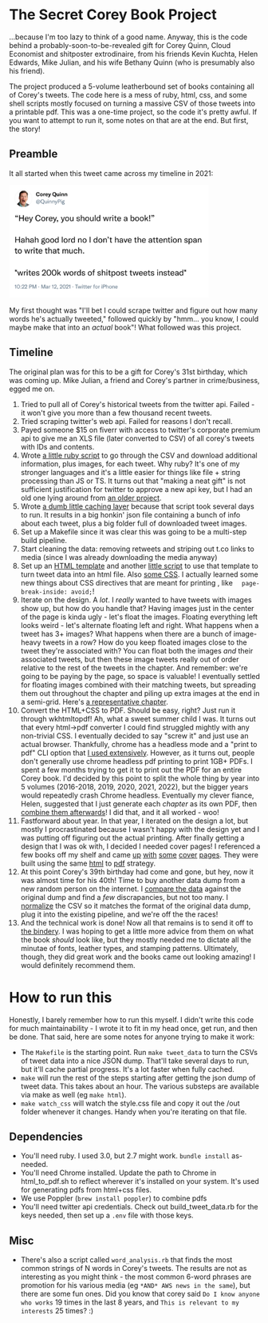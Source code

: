 # The Secret Corey Book Project

...because I'm too lazy to think of a good name.  Anyway, this is the code behind a probably-soon-to-be-revealed gift for Corey Quinn, Cloud Economist and shitposter extrodinaire, from his friends Kevin Kuchta, Helen Edwards, Mike Julian, and his wife Bethany Quinn (who is presumably also his friend).

The project produced a 5-volume leatherbound set of books containing all of Corey's tweets.  The code here is a mess of ruby, html, css, and some shell scripts mostly focused on turning a massive CSV of those tweets into a printable pdf.  This was a one-time project, so the code it's pretty awful.  If you want to attempt to run it, some notes on that are at the end.  But first, the story!

## Preamble
It all started when this tweet came across my timeline in 2021:

<img src="https://github.com/kkuchta/secret_twitter_book/blob/main/initial_tweet_image.png" width=400 />

My first thought was "I'll bet I could scrape twitter and figure out how many words he's actually tweeted," followed quickly by "hmm... you know, I could maybe make that into an *actual* book"!  What followed was this project.

## Timeline
The original plan was for this to be a gift for Corey's 31st birthday, which was coming up.  Mike Julian, a friend and Corey's partner in crime/business, egged me on.

1. Tried to pull all of Corey's historical tweets from the twitter api.  Failed - it won't give you more than a few thousand recent tweets.
2. Tried scraping twitter's web api.  Failed for reasons I don't recall.
3. Payed someone $15 on fiverr with access to twitter's corporate premium api to give me an XLS file (later converted to CSV) of all corey's tweets with IDs and contents.
4. Wrote [a little ruby script](https://github.com/kkuchta/secret_twitter_book/blob/main/build_tweet_data.rb) to go through the CSV and download additional information, plus images, for each tweet.  Why ruby?  It's one of my stronger languages and it's a little easier for things like file + string processing than JS or TS.  It turns out that "making a neat gift" is not sufficient justification for twitter to approve a new api key, but I had an old one lying around from [an older project](https://github.com/kkuchta/lyric_bot).
5. Wrote [a dumb little caching layer](https://github.com/kkuchta/secret_twitter_book/blob/main/cache.rb) because that script took several days to run.  It results in a big honkin' json file containing a bunch of info about each tweet, plus a big folder full of downloaded tweet images.
6. Set up a Makefile since it was clear this was going to be a multi-step build pipeline.
7. Start cleaning the data: removing retweets and striping out t.co links to media (since I was already downloading the media anyway)
8. Set up an [HTML template](https://github.com/kkuchta/secret_twitter_book/blob/main/book_template.html.erb) and another [little script](https://github.com/kkuchta/secret_twitter_book/blob/main/build_books.rb) to use that template to turn tweet data into an html file.  Also [some CSS](https://github.com/kkuchta/secret_twitter_book/blob/main/style.css).  I actually learned some new things about CSS directives that are meant for printing , like `  page-break-inside: avoid;`!
9. Iterate on the design.  A *lot*.  I *really* wanted to have tweets with images show up, but how do you handle that?  Having images just in the center of the page is kinda ugly - let's float the images.  Floating everything left looks weird - let's alternate floating left and right.  What happens when a tweet has 3+ images?  What happens when there are a bunch of image-heavy tweets in a row?  How do you keep floated images close to the tweet they're associated with?  You can float both the images *and* their associated tweets, but then these image tweets really out of order relative to the rest of the tweets in the chapter.  And remember: we're going to be paying by the page, so space is valuable!  I eventually settled for floating images combined with their matching tweets, but spreading them out throughout the chapter and piling up extra images at the end in a semi-grid.  Here's [a representative chapter](https://github.com/kkuchta/secret_twitter_book/blob/main/sample/book_16_11.pdf).
10. Convert the HTML+CSS to PDF.  Should be easy, right?  Just run it through wkhtmltopdf!  Ah, what a sweet summer child I was.  It turns out that every html->pdf converter I could find struggled mightly with any non-trivial CSS.  I eventually decided to say "screw it" and just use an actual browser.  Thankfully, chrome has a headless mode and a "print to pdf" CLI option that [I used extensively](https://github.com/kkuchta/secret_twitter_book/blob/main/html_to_pdf.sh).  However, as it turns out, people don't generally use chrome headless pdf printing to print 1GB+ PDFs.  I spent a few months trying to get it to print out the PDF for an entire Corey book.  I'd decided by this point to split the whole thing by year into 5 volumes (2016-2018, 2019, 2020, 2021, 2022), but the bigger years would repeatedly crash Chrome headless.  Eventually my clever fiance, Helen, suggested that I just generate each *chapter* as its own PDF, then [combine them afterwards](https://github.com/kkuchta/secret_twitter_book/blob/main/compare_tweets.rb)!  I did that, and it all worked - woo!
11. Fastforward about year.  In that year, I iterated on the design a lot, but mostly I procrastinated because I wasn't happy with the design yet and I was putting off figuring out the actual printing.  After finally getting a design that I was ok with, I decided I needed cover pages!  I referenced a few books off my shelf and came [up](https://github.com/kkuchta/secret_twitter_book/blob/main/sample/cover_page_0_book_1.pdf) [with](https://github.com/kkuchta/secret_twitter_book/blob/main/sample/cover_page_1_book_1.pdf) [some](https://github.com/kkuchta/secret_twitter_book/blob/main/sample/cover_page_2_book_1.pdf) [cover](https://github.com/kkuchta/secret_twitter_book/blob/main/sample/cover_page_3_book_1.pdf) [pages](https://github.com/kkuchta/secret_twitter_book/blob/main/sample/cover_page_4_book_1.pdf).  They were built using the same [html](https://github.com/kkuchta/secret_twitter_book/blob/main/cover_page_2.html.erb) to [pdf](https://github.com/kkuchta/secret_twitter_book/blob/main/build_cover_pdf.sh) strategy.
12. At this point Corey's 39th birthday had come and gone, but hey, now it was almost time for his 40th!  Time to buy another data dump from a new random person on the internet.  I [compare the data](https://github.com/kkuchta/secret_twitter_book/blob/main/compare_tweets.rb) against the original dump and find a *few* discrapancies, but not too many.  I [normalize](https://github.com/kkuchta/secret_twitter_book/blob/main/normalize_updated_tweets.rb) the CSV so it matches the format of the original data dump, plug it into the existing pipeline, and we're off the the races!
13. And the technical work is done!  Now all that remains is to send it off to [the bindery](https://www.grimmbindery.com/).  I was hoping to get a little more advice from them on what the book *should* look like, but they mostly needed me to dictate all the minutae of fonts, leather types, and stamping patterns. Ultimately, though, they did great work and the books came out looking amazing!  I would definitely recommend them.

# How to run this
Honestly, I barely remember how to run this myself.  I didn't write this code for much maintainability - I wrote it to fit in my head once, get run, and then be done.  That said, here are some notes for anyone trying to make it work:

- The `Makefile` is the starting point.  Run `make tweet_data` to turn the CSVs of tweet data into a nice JSON dump.  That'll take several days to run, but it'll cache partial progress.  It's a lot faster when fully cached.
- `make` will run the rest of the steps starting after getting the json dump of tweet data.  This takes about an hour.  The various substeps are available via make as well (eg `make html`).
- `make watch_css` will watch the style.css file and copy it out the /out folder whenever it changes.  Handy when you're iterating on that file.

## Dependencies
- You'll need ruby.  I used 3.0, but 2.7 might work.  `bundle install` as-needed.
- You'll need Chrome installed.  Update the path to Chrome in html_to_pdf.sh to reflect wherever it's installed on your system.  It's used for generating pdfs from html+css files.
- We use Poppler (`brew install poppler`) to combine pdfs
- You'll need twitter api credentials.  Check out build_tweet_data.rb for the keys needed, then set up a `.env` file with those keys.


## Misc
- There's also a script called `word_analysis.rb` that finds the most common strings of N words in Corey's tweets.  The results are not as interesting as you might think - the most common 6-word phrases are promotion for his various media (eg `*AND* AWS news in the same`), but there are some fun ones.  Did you know that corey said `Do I know anyone who works` 19 times in the last 8 years, and `This is relevant to my interests` 25 times?  :)
